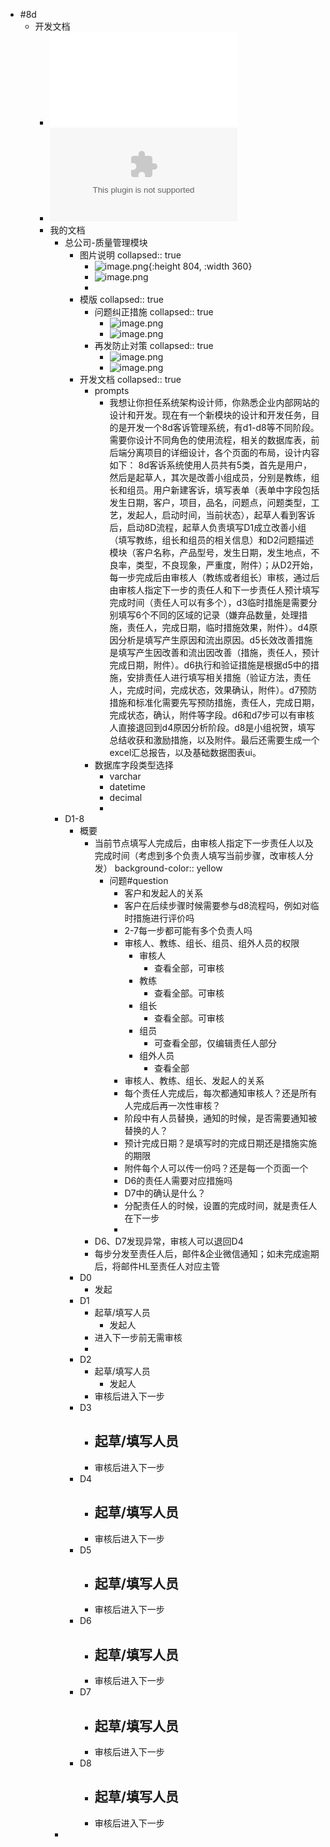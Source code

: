 - #8d
	- 开发文档
		- ![8D客诉管理说明.pdf](../assets/8D客诉管理说明_1720151437638_0.pdf)
		- ![8D客诉管理说明.pptx](../assets/8D客诉管理说明_1720151450020_0.pptx)
		- 我的文档
			- 总公司-质量管理模块
				- 图片说明
				  collapsed:: true
					- ![image.png](../assets/image_1720156563800_0.png){:height 804, :width 360}
					- ![image.png](../assets/image_1720403806826_0.png)
					-
				- 模版
				  collapsed:: true
					- 问题纠正措施
					  collapsed:: true
						- ![image.png](../assets/image_1720404026978_0.png)
						- ![image.png](../assets/image_1720404047055_0.png)
					- 再发防止对策
					  collapsed:: true
						- ![image.png](../assets/image_1720404113738_0.png)
						- ![image.png](../assets/image_1720404142105_0.png)
				- 开发文档
				  collapsed:: true
					- prompts
						- 我想让你担任系统架构设计师，你熟悉企业内部网站的设计和开发。现在有一个新模块的设计和开发任务，目的是开发一个8d客诉管理系统，有d1-d8等不同阶段。需要你设计不同角色的使用流程，相关的数据库表，前后端分离项目的详细设计，各个页面的布局，设计内容如下：
						  8d客诉系统使用人员共有5类，首先是用户，然后是起草人，其次是改善小组成员，分别是教练，组长和组员。用户新建客诉，填写表单（表单中字段包括发生日期，客户，项目，品名，问题点，问题类型，工艺，发起人，启动时间，当前状态），起草人看到客诉后，启动8D流程，起草人负责填写D1成立改善小组（填写教练，组长和组员的相关信息）和D2问题描述模块（客户名称，产品型号，发生日期，发生地点，不良率，类型，不良现象，严重度，附件）；从D2开始，每一步完成后由审核人（教练或者组长）审核，通过后由审核人指定下一步的责任人和下一步责任人预计填写完成时间（责任人可以有多个），d3临时措施是需要分别填写6个不同的区域的记录（嫌弃品数量，处理措施，责任人，完成日期，临时措施效果，附件）。d4原因分析是填写产生原因和流出原因。d5长效改善措施是填写产生因改善和流出因改善（措施，责任人，预计完成日期，附件）。d6执行和验证措施是根据d5中的措施，安排责任人进行填写相关措施（验证方法，责任人，完成时间，完成状态，效果确认，附件）。d7预防措施和标准化需要先写预防措施，责任人，完成日期，完成状态，确认，附件等字段。d6和d7步可以有审核人直接退回到d4原因分析阶段。d8是小组祝贺，填写总结收获和激励措施，以及附件。最后还需要生成一个excel汇总报告，以及基础数据图表ui。
					- 数据库字段类型选择
						- varchar
						- datetime
						- decimal
						-
			- D1-8
				- 概要
					- 当前节点填写人完成后，由审核人指定下一步责任人以及完成时间（考虑到多个负责人填写当前步骤，改审核人分发）
					  background-color:: yellow
						- 问题#question
							- 客户和发起人的关系
							- 客户在后续步骤时候需要参与d8流程吗，例如对临时措施进行评价吗
							- 2-7每一步都可能有多个负责人吗
							- 审核人、教练、组长、组员、组外人员的权限
								- 审核人
									- 查看全部，可审核
								- 教练
									- 查看全部。可审核
								- 组长
									- 查看全部。可审核
								- 组员
									- 可查看全部，仅编辑责任人部分
								- 组外人员
									- 查看全部
							- 审核人、教练、组长、发起人的关系
							- 每个责任人完成后，每次都通知审核人？还是所有人完成后再一次性审核？
							- 阶段中有人员替换，通知的时候，是否需要通知被替换的人？
							- 预计完成日期？是填写时的完成日期还是措施实施的期限
							- 附件每个人可以传一份吗？还是每一个页面一个
							- D6的责任人需要对应措施吗
							- D7中的确认是什么？
							- 分配责任人的时候，设置的完成时间，就是责任人在下一步
							-
					- D6、D7发现异常，审核人可以退回D4
					- 每步分发至责任人后，邮件&企业微信通知；如未完成逾期后，将邮件HL至责任人对应主管
				- D0
					- 发起
				- D1
					- 起草/填写人员
						- 发起人
					- 进入下一步前无需审核
					-
				- D2
					- 起草/填写人员
						- 发起人
					- 审核后进入下一步
				- D3
					- 起草/填写人员
						-
					- 审核后进入下一步
				- D4
					- 起草/填写人员
						-
					- 审核后进入下一步
				- D5
					- 起草/填写人员
						-
					- 审核后进入下一步
				- D6
					- 起草/填写人员
						-
					- 审核后进入下一步
				- D7
					- 起草/填写人员
						-
					- 审核后进入下一步
				- D8
					- 起草/填写人员
						-
					- 审核后进入下一步
			-